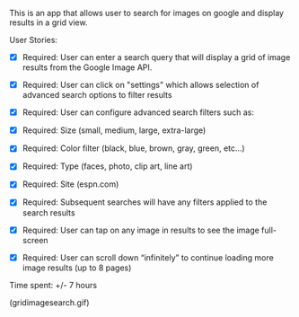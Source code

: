This is an app that allows user to search for images on google and display results in a grid view.

User Stories:

* [x] Required: User can enter a search query that will display a grid of image results from the Google Image API.
* [x] Required: User can click on "settings" which allows selection of advanced search options to filter results
* [x] Required: User can configure advanced search filters such as:
* [x] Required: Size (small, medium, large, extra-large)
* [x] Required: Color filter (black, blue, brown, gray, green, etc...)
* [x] Required: Type (faces, photo, clip art, line art)
* [x] Required: Site (espn.com)
* [x] Required: Subsequent searches will have any filters applied to the search results
* [x] Required: User can tap on any image in results to see the image full-screen
* [x] Required: User can scroll down “infinitely” to continue loading more image results (up to 8 pages)


Time spent: +/- 7 hours

(gridimagesearch.gif)

